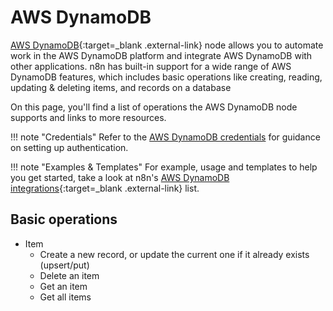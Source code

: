 # AWS DynamoDB

[AWS DynamoDB](https://aws.amazon.com/DynamoDB/){:target=_blank .external-link} node allows you to automate work in the AWS DynamoDB platform and integrate AWS DynamoDB with other applications. n8n has built-in support for a wide range of AWS DynamoDB features, which includes basic operations like creating, reading, updating & deleting items, and records on a database

On this page, you'll find a list of operations the AWS DynamoDB node supports and links to more resources.

!!! note "Credentials"
   Refer to the [AWS DynamoDB credentials](https://docs.n8n.io/integrations/builtin/credentials/aws/) for guidance on setting up authentication. 

!!! note "Examples & Templates"
   For example, usage and templates to help you get started, take a look at n8n's [AWS DynamoDB integrations](https://n8n.io/integrations/aws-dynamodb/){:target=_blank .external-link} list.



## Basic operations

* Item
  * Create a new record, or update the current one if it already exists (upsert/put)
  * Delete an item
  * Get an item
  * Get all items

